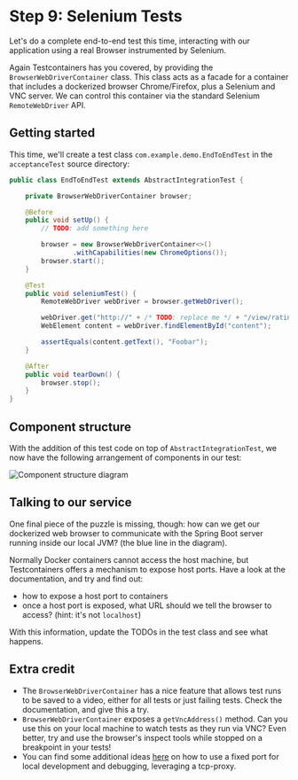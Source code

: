 # Step 9: Selenium Tests

Let's do a complete end-to-end test this time, interacting with our application using a real Browser instrumented by Selenium.

Again Testcontainers has you covered, by providing the `BrowserWebDriverContainer` class. This class acts as a facade for a  container that includes a dockerized browser Chrome/Firefox, plus a Selenium and VNC server. 
We can control this container via the standard Selenium `RemoteWebDriver` API.

## Getting started

This time, we'll create a test class `com.example.demo.EndToEndTest` in the `acceptanceTest` source directory:


```java
public class EndToEndTest extends AbstractIntegrationTest {

    private BrowserWebDriverContainer browser;

    @Before
    public void setUp() {
        // TODO: add something here

        browser = new BrowserWebDriverContainer<>()
                .withCapabilities(new ChromeOptions());
        browser.start();
    }

    @Test
    public void seleniumTest() {
        RemoteWebDriver webDriver = browser.getWebDriver();

        webDriver.get("http://" + /* TODO: replace me */ + "/view/ratings/");
        WebElement content = webDriver.findElementById("content");

        assertEquals(content.getText(), "Foobar");
    }

    @After
    public void tearDown() {
        browser.stop();
    }
}
```

## Component structure

With the addition of this test code on top of `AbstractIntegrationTest`, we now have the following arrangement of components in our test:


![Component structure diagram](https://kroki.io/graphviz/svg/eNp9UU1rAkEMvfdXhL1WD_VaVBBBUISitheRMjvGdXA6kSTbHor_vbt1dUddzW1e8j6SWbuMzX4LI_h9gqIkT4-A9bko8udL1SjLmxR9Nxl_TJPXM5jM9-xCBgMihTnyt7MYt8fvwSkoikoFH5qdOrdOi4JlKahxAVlgSHaHDDUS-byRaMYoNTIxm52pnzNcO4ljo8fg8q_nAdOPxLIXMRvXg3bvyvDuWJTi7kwU7eJcZe9RTlhWdyohJp-sTkYPOP-aTUGWljxxN_U5tk4f0D9L3uZq1DjyRA2rFNTDH-PTt5w=)
<!--
Regenerate if necessary at https://kroki.io/
Source:

digraph G {
    subgraph cluster_1 {
        label="JVM";
        "Spring Boot Service";
        "JUnit tests";
    }
    subgraph cluster_2 {
        label="Testcontainers Docker containers";
        Postgres;
        Kafka;
        Redis;
        "Selenium+Browser container";
    }
    "Spring Boot Service" -> Postgres;
    "Spring Boot Service" -> Kafka;
    "Spring Boot Service" -> Redis;
    "JUnit tests" -> "Selenium+Browser container" [label="control"];
    "Selenium+Browser container" -> "Spring Boot Service" [color=blue, label="?"];
    "JUnit tests" -> "Spring Boot Service" [label=starts];
}
-->

## Talking to our service

One final piece of the puzzle is missing, though: how can we get our dockerized web browser to communicate with the Spring Boot server running inside our local JVM? (the blue line in the diagram).

Normally Docker containers cannot access the host machine, but Testcontainers offers a mechanism to expose host ports.
Have a look at the documentation, and try and find out:

* how to expose a host port to containers
* once a host port is exposed, what URL should we tell the browser to access? (hint: it's not `localhost`)

With this information, update the TODOs in the test class and see what happens.

## Extra credit

* The `BrowserWebDriverContainer` has a nice feature that allows test runs to be saved to a video, either for all tests or just failing tests. Check the documentation, and give this a try.
* `BrowserWebDriverContainer` exposes a `getVncAddress()` method. Can you use this on your local machine to watch tests as they run via VNC? Even better, try and use the browser's inspect tools while stopped on a breakpoint in your tests!
* You can find some additional ideas [here](https://bsideup.github.io/posts/debugging_containers/) on how to use a fixed port for local development and debugging, leveraging a tcp-proxy.
